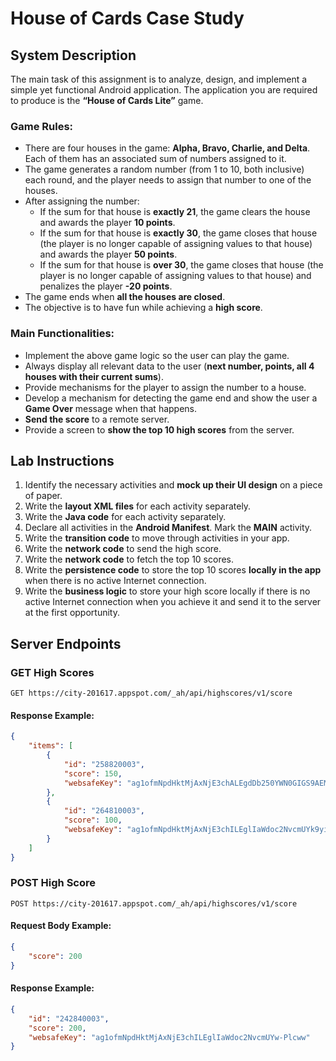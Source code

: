 # House of Cards Case Study

## System Description
The main task of this assignment is to analyze, design, and implement a simple yet functional Android application. The application you are required to produce is the **“House of Cards Lite”** game.

### Game Rules:
- There are four houses in the game: **Alpha, Bravo, Charlie, and Delta**. Each of them has an associated sum of numbers assigned to it.
- The game generates a random number (from 1 to 10, both inclusive) each round, and the player needs to assign that number to one of the houses.
- After assigning the number:
  - If the sum for that house is **exactly 21**, the game clears the house and awards the player **10 points**.
  - If the sum for that house is **exactly 30**, the game closes that house (the player is no longer capable of assigning values to that house) and awards the player **50 points**.
  - If the sum for that house is **over 30**, the game closes that house (the player is no longer capable of assigning values to that house) and penalizes the player **-20 points**.
- The game ends when **all the houses are closed**.
- The objective is to have fun while achieving a **high score**.  

### Main Functionalities:
- Implement the above game logic so the user can play the game.
- Always display all relevant data to the user (**next number, points, all 4 houses with their current sums**).
- Provide mechanisms for the player to assign the number to a house.
- Develop a mechanism for detecting the game end and show the user a **Game Over** message when that happens.
- **Send the score** to a remote server.
- Provide a screen to **show the top 10 high scores** from the server.

## Lab Instructions
1. Identify the necessary activities and **mock up their UI design** on a piece of paper.
2. Write the **layout XML files** for each activity separately.
3. Write the **Java code** for each activity separately.
4. Declare all activities in the **Android Manifest**. Mark the **MAIN** activity.
5. Write the **transition code** to move through activities in your app.
6. Write the **network code** to send the high score.
7. Write the **network code** to fetch the top 10 scores.
8. Write the **persistence code** to store the top 10 scores **locally in the app** when there is no active Internet connection.
9. Write the **business logic** to store your high score locally if there is no active Internet connection when you achieve it and send it to the server at the first opportunity.

## Server Endpoints

### **GET High Scores**
```
GET https://city-201617.appspot.com/_ah/api/highscores/v1/score
```
#### Response Example:
```json
{
    "items": [
        {
            "id": "258820003",
            "score": 150,
            "websafeKey": "ag1ofmNpdHktMjAxNjE3chALEgdDb250YWN0GIGS9AEM"
        },
        {
            "id": "264810003",
            "score": 100,
            "websafeKey": "ag1ofmNpdHktMjAxNjE3chILEglIaWdoc2NvcmUYk9yifgw"
        }
    ]
}
```

### **POST High Score**
```
POST https://city-201617.appspot.com/_ah/api/highscores/v1/score
```
#### Request Body Example:
```json
{
    "score": 200
}
```
#### Response Example:
```json
{
    "id": "242840003",
    "score": 200,
    "websafeKey": "ag1ofmNpdHktMjAxNjE3chILEglIaWdoc2NvcmUYw-Plcww"
}
```

